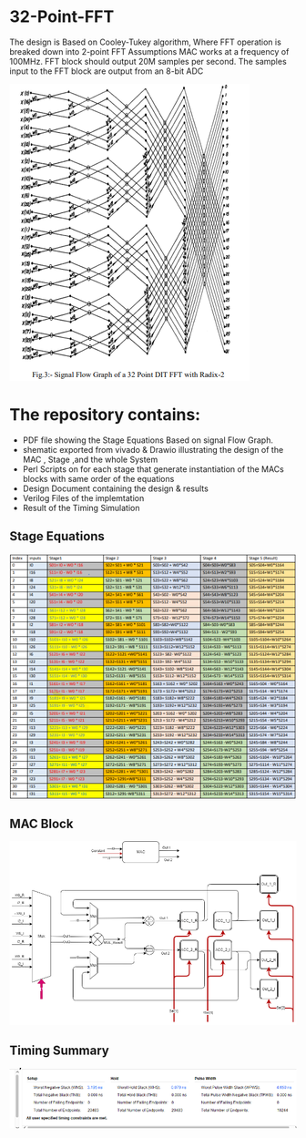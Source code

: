 # 32-Point-FFT 
The design is Based on Cooley-Tukey algorithm, Where FFT operation is breaked down into 2-point FFT
Assumptions MAC works at a frequency of 100MHz.
FFT block should output 20M samples per second.
The samples input to the FFT block are output from an 8-bit ADC


![32-Point-FFT Signal Flow](Images/Signal_Flow_Graph.PNG)

# The repository contains:
* PDF file showing the Stage Equations Based on signal Flow Graph. 
* shematic exported from vivado & Drawio illustrating the design of the MAC , Stage ,and the whole System
* Perl Scripts on for each stage that generate instantiation of the MACs blocks with same order of the equations
* Design Document containing the design & results 
* Verilog Files of the implemtation 
* Result of the Timing Simulation 




## Stage Equations
![Stage Equations](Images/Stage_Equations.PNG)


## MAC Block
![MAC](Images/MAC.png)


## Timing Summary 
![Timing Summary](Results/Timing_Summary.PNG)

